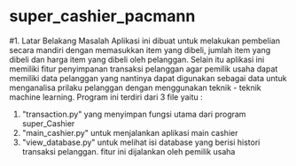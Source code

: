 # super_cashier_pacmann

#1. Latar Belakang Masalah
Aplikasi ini dibuat untuk melakukan pembelian secara mandiri dengan memasukkan item yang dibeli, jumlah item yang dibeli dan harga item yang dibeli oleh pelanggan. Selain itu aplikasi ini memiliki fitur penyimpanan transaksi pelanggan agar pemilik usaha dapat memiliki  data pelanggan yang nantinya dapat digunakan sebagai data untuk menganalisa prilaku pelanggan dengan menggunakan teknik - teknik machine learning. Program ini terdiri dari 3 file yaitu : 
1. "transaction.py" yang menyimpan fungsi utama dari program super_Cashier
2. "main_cashier.py" untuk menjalankan aplikasi main cashier
3. "view_database.py" untuk melihat isi database yang berisi histori transaksi pelanggan. fitur ini dijalankan oleh pemilik usaha

